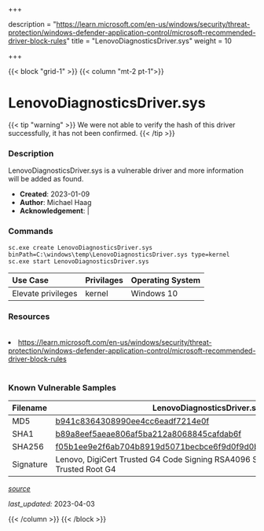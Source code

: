 +++

description = "https://learn.microsoft.com/en-us/windows/security/threat-protection/windows-defender-application-control/microsoft-recommended-driver-block-rules"
title = "LenovoDiagnosticsDriver.sys"
weight = 10

+++


{{< block "grid-1" >}}
{{< column "mt-2 pt-1">}}


# LenovoDiagnosticsDriver.sys 


{{< tip "warning" >}}
We were not able to verify the hash of this driver successfully, it has not been confirmed.
{{< /tip >}}


### Description

LenovoDiagnosticsDriver.sys is a vulnerable driver and more information will be added as found.

- **Created**: 2023-01-09
- **Author**: Michael Haag
- **Acknowledgement**:  | [](https://twitter.com/)

### Commands

```
sc.exe create LenovoDiagnosticsDriver.sys binPath=C:\windows\temp\LenovoDiagnosticsDriver.sys type=kernel
sc.exe start LenovoDiagnosticsDriver.sys
```

| Use Case | Privilages | Operating System | 
|:---- | ---- | ---- |
| Elevate privileges | kernel | Windows 10 |

### Resources
<br>
<li><a href=" https://learn.microsoft.com/en-us/windows/security/threat-protection/windows-defender-application-control/microsoft-recommended-driver-block-rules"> https://learn.microsoft.com/en-us/windows/security/threat-protection/windows-defender-application-control/microsoft-recommended-driver-block-rules</a></li>
<br>

### Known Vulnerable Samples

| Filename | LenovoDiagnosticsDriver.sys |
|:---- | ---- | 
| MD5 | <a href="https://www.virustotal.com/gui/file/b941c8364308990ee4cc6eadf7214e0f">b941c8364308990ee4cc6eadf7214e0f</a> |
| SHA1 | <a href="https://www.virustotal.com/gui/file/b89a8eef5aeae806af5ba212a8068845cafdab6f">b89a8eef5aeae806af5ba212a8068845cafdab6f</a> |
| SHA256 | <a href="https://www.virustotal.com/gui/file/f05b1ee9e2f6ab704b8919d5071becbce6f9d0f9d0ba32a460c41d5272134abe">f05b1ee9e2f6ab704b8919d5071becbce6f9d0f9d0ba32a460c41d5272134abe</a> |
| Signature | Lenovo, DigiCert Trusted G4 Code Signing RSA4096 SHA384 2021 CA1, DigiCert Trusted Root G4   |


[*source*](https://github.com/magicsword-io/LOLDrivers/tree/main/yaml/lenovodiagnosticsdriver.sys.yml)

*last_updated:* 2023-04-03








{{< /column >}}
{{< /block >}}
